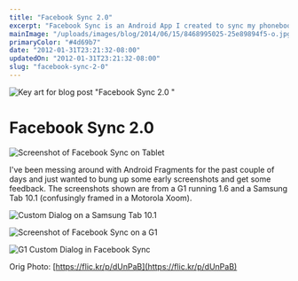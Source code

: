 ```yaml
---
title: "Facebook Sync 2.0"
excerpt: "Facebook Sync is an Android App I created to sync my phonebook contacts with my friends on Facebook."
mainImage: "/uploads/images/blog/2014/06/15/8468995025-25e89894f5-o.jpg"
primaryColor: "#4d69b7"
date: "2012-01-31T23:21:32-08:00"
updatedOn: "2012-01-31T23:21:32-08:00"
slug: "facebook-sync-2-0"
---
```

![Key art for blog post "Facebook Sync 2.0 "](/uploads/images/blog/2014/06/15/8468995025-25e89894f5-o.jpg)

# Facebook Sync 2.0 

![Screenshot of Facebook Sync on Tablet](/uploads/images/blog/2012/01/Tab-10.0-Facebook-Sync-Framed.png) 

I've been messing around with Android Fragments for the past couple of days and just wanted to bung up some early screenshots and get some feedback. The screenshots shown are from a G1 running 1.6 and a Samsung Tab 10.1 (confusingly framed in a Motorola Xoom). 

![Custom Dialog on a Samsung Tab 10.1](/uploads/images/blog/2012/01/Tab-10.0-Facebook-Sync-Custom-Dialog-Framed.png) 

![Screenshot of Facebook Sync on a G1](/uploads/images/blog/2012/01/G1-Facebook-Sync.png "320")

![G1 Custom Dialog in Facebook Sync](/uploads/images/blog/2012/01/G1-Facebook-Sync-Custom-Dialog.png "320")

Orig Photo: [https://flic.kr/p/dUnPaB](https://flic.kr/p/dUnPaB)